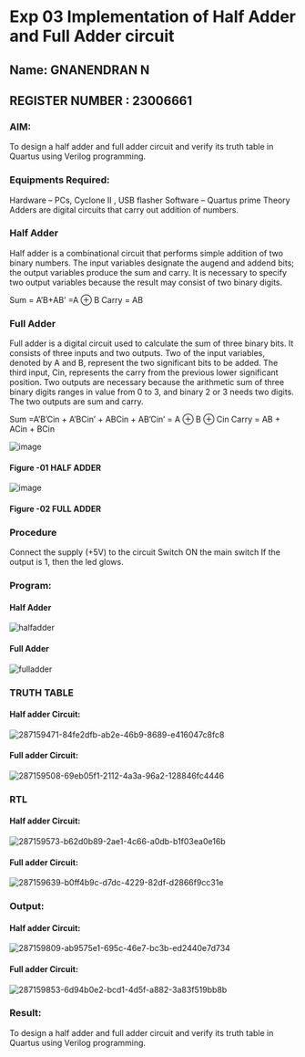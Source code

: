 # Exp 03 Implementation of Half Adder and Full Adder circuit
## Name: GNANENDRAN N
## REGISTER NUMBER : 23006661
### AIM:
To design a half adder and full adder circuit and verify its truth table in Quartus using Verilog programming.

### Equipments Required:
Hardware – PCs, Cyclone II , USB flasher
Software – Quartus prime
Theory
Adders are digital circuits that carry out addition of numbers.

### Half Adder
Half adder is a combinational circuit that performs simple addition of two binary numbers. The input variables designate the augend and addend bits; the output variables produce the sum and carry. It is necessary to specify two output variables because the result may consist of two binary digits.

Sum = A’B+AB’ =A ⊕ B Carry = AB

### Full Adder
Full adder is a digital circuit used to calculate the sum of three binary bits. It consists of three inputs and two outputs. Two of the input variables, denoted by A and B, represent the two significant bits to be added. The third input, Cin, represents the carry from the previous lower significant position. Two outputs are necessary because the arithmetic sum of three binary digits ranges in value from 0 to 3, and binary 2 or 3 needs two digits. The two outputs are sum and carry.

Sum =A’B’Cin + A’BCin’ + ABCin + AB’Cin’ = A ⊕ B ⊕ Cin Carry = AB + ACin + BCin

 ![image](https://user-images.githubusercontent.com/36288975/163552156-a13e5a56-c638-4110-97d9-8896907c8d25.png)

#### Figure -01 HALF ADDER 


![image](https://user-images.githubusercontent.com/36288975/163552057-b3547877-6d07-45b4-b7e0-bcfebfad9e1d.png)

#### Figure -02 FULL ADDER 

### Procedure

Connect the supply (+5V) to the circuit
Switch ON the main switch
If the output is 1, then the led glows.
### Program:
#### Half Adder
![halfadder](https://github.com/GnanendranN/Exp-03-Implementation-of-Half-Adder-and-Full-Adder-circuit/assets/138955207/6a73250b-30a4-4ad1-8bc1-61b274890822)
#### Full Adder
![fulladder](https://github.com/GnanendranN/Exp-03-Implementation-of-Half-Adder-and-Full-Adder-circuit/assets/138955207/0e67cf5c-d102-418b-a45b-24b6b2016cdb)

### TRUTH TABLE 
#### Half adder Circuit:
![287159471-84fe2dfb-ab2e-46b9-8689-e416047c8fc8](https://github.com/GnanendranN/Exp-03-Implementation-of-Half-Adder-and-Full-Adder-circuit/assets/138955207/e187bb77-5963-4062-8b73-eccfa06a4acb)

#### Full adder Circuit:
![287159508-69eb05f1-2112-4a3a-96a2-128846fc4446](https://github.com/GnanendranN/Exp-03-Implementation-of-Half-Adder-and-Full-Adder-circuit/assets/138955207/d2a7988c-3ff4-43d5-aaaa-9f861df9693a)

### RTL
#### Half adder Circuit:
![287159573-b62d0b89-2ae1-4c66-a0db-b1f03ea0e16b](https://github.com/GnanendranN/Exp-03-Implementation-of-Half-Adder-and-Full-Adder-circuit/assets/138955207/883847b1-bb3f-4a6b-97de-384324be9312)

#### Full adder Circuit:
![287159639-b0ff4b9c-d7dc-4229-82df-d2866f9cc31e](https://github.com/GnanendranN/Exp-03-Implementation-of-Half-Adder-and-Full-Adder-circuit/assets/138955207/a68fc366-b458-43f9-841b-3ef9748b4262)

### Output:
#### Half adder Circuit:
![287159809-ab9575e1-695c-46e7-bc3b-ed2440e7d734](https://github.com/GnanendranN/Exp-03-Implementation-of-Half-Adder-and-Full-Adder-circuit/assets/138955207/3f5233ea-61fb-4bf6-a0eb-5beba725ab6f)

#### Full adder Circuit:
![287159853-6d94b0e2-bcd1-4d5f-a882-3a83f519bb8b](https://github.com/GnanendranN/Exp-03-Implementation-of-Half-Adder-and-Full-Adder-circuit/assets/138955207/3d36c38b-6ee8-4da5-ab7b-cca87b53ee0c)

### Result:
To design a half adder and full adder circuit and verify its truth table in Quartus using Verilog programming.
